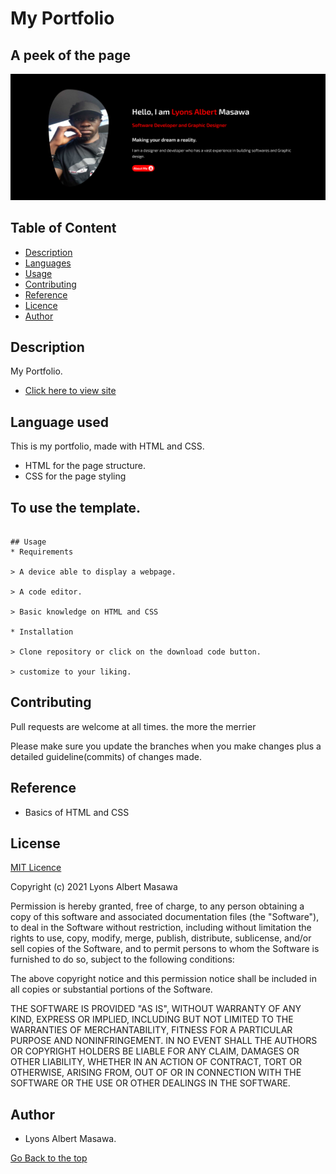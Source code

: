 # My Portfolio

## A peek of the page

<img src="img/project.png">

## Table of Content

+ [Description](#Description)
+ [Languages](##Languagesused)
+ [Usage](##Tousethetemplate)
+ [Contributing](##Contributing)
+ [Reference](#reference)
+ [Licence](##Licence)
+ [Author](##Author)

## Description
My Portfolio.

* [Click here to view site](https://lyonsmasawa.github.io/Portfolio/)

## Language used
This is my portfolio, made with HTML and CSS.
  - HTML for the page structure.
  - CSS for the page styling

## To use the template.
```

## Usage
* Requirements

> A device able to display a webpage.

> A code editor.

> Basic knowledge on HTML and CSS

* Installation

> Clone repository or click on the download code button.

> customize to your liking.

```

## Contributing
Pull requests are welcome at all times. the more the merrier

Please make sure you update the branches when you make changes plus a detailed guideline(commits) of changes made.

## Reference
* Basics of HTML and CSS

## License
[MIT Licence](https://github.com/Lyonsmasawa/Portfolio/blob/4347e34d155dd0bbb118d595fef0c896a04605ac/Licence.md)

Copyright (c) 2021 Lyons Albert Masawa

Permission is hereby granted, free of charge, to any person obtaining a copy of this software and associated documentation files (the "Software"), to deal in the Software without restriction, including without limitation the rights to use, copy, modify, merge, publish, distribute, sublicense, and/or sell copies of the Software, and to permit persons to whom the Software is furnished to do so, subject to the following conditions:

The above copyright notice and this permission notice shall be included in all copies or substantial portions of the Software.

THE SOFTWARE IS PROVIDED "AS IS", WITHOUT WARRANTY OF ANY KIND, EXPRESS OR IMPLIED, INCLUDING BUT NOT LIMITED TO THE WARRANTIES OF MERCHANTABILITY, FITNESS FOR A PARTICULAR PURPOSE AND NONINFRINGEMENT. IN NO EVENT SHALL THE AUTHORS OR COPYRIGHT HOLDERS BE LIABLE FOR ANY CLAIM, DAMAGES OR OTHER LIABILITY, WHETHER IN AN ACTION OF CONTRACT, TORT OR OTHERWISE, ARISING FROM, OUT OF OR IN CONNECTION WITH THE SOFTWARE OR THE USE OR OTHER DEALINGS IN THE SOFTWARE.


## Author
* Lyons Albert Masawa.

[Go Back to the top](#My-Portfolio)